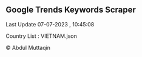 

## Google Trends Keywords Scraper 
 
Last Update 07-07-2023 , 10:45:08

Country List :
VIETNAM.json



© Abdul Muttaqin 
